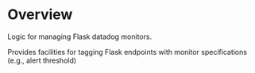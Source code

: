 # Overview

Logic for managing Flask datadog monitors.

Provides facilities for tagging Flask endpoints with monitor specifications
(e.g., alert threshold)

